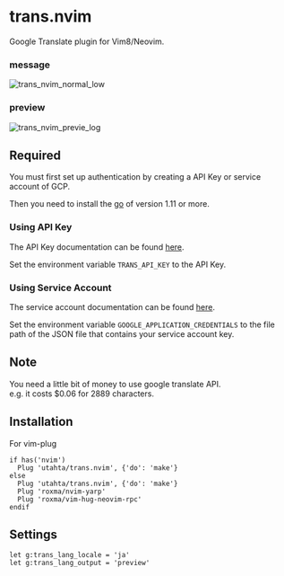 # trans.nvim

Google Translate plugin for Vim8/Neovim.

### message
![trans_nvim_normal_low](https://user-images.githubusercontent.com/97572/35632085-05f00030-06e9-11e8-92a5-98252d71ce1a.gif)

### preview
![trans_nvim_previe_log](https://user-images.githubusercontent.com/97572/35763640-f51224d4-08f3-11e8-8d13-0510d13d240d.gif)

## Required

You must first set up authentication by creating a API Key or service account of GCP.

Then you need to install the [go](https://golang.org/dl/) of version 1.11 or more.

### Using API Key

The API Key documentation can be found [here](https://cloud.google.com/translate/docs/auth#using_an_api_key).

Set the environment variable `TRANS_API_KEY` to the API Key.

### Using Service Account

The service account documentation can be found [here](https://cloud.google.com/iam/docs/creating-managing-service-accounts).

Set the environment variable `GOOGLE_APPLICATION_CREDENTIALS` to the file path of the JSON file that contains your service account key.

## Note

You need a little bit of money to use google translate API.  
e.g. it costs $0.06 for 2889 characters.

## Installation

For vim-plug
```viml
if has('nvim')
  Plug 'utahta/trans.nvim', {'do': 'make'}
else
  Plug 'utahta/trans.nvim', {'do': 'make'}
  Plug 'roxma/nvim-yarp'
  Plug 'roxma/vim-hug-neovim-rpc'
endif
```

## Settings

```viml
let g:trans_lang_locale = 'ja'
let g:trans_lang_output = 'preview'
```
